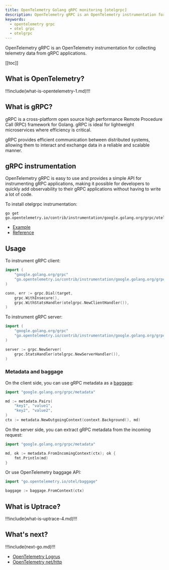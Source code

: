 ```yaml
---
title: OpenTelemetry Golang gRPC monitoring [otelgrpc]
description: OpenTelemetry gRPC is an OpenTelemetry instrumentation for collecting telemetry data from gRPC applications.
keywords:
  - opentelemetry grpc
  - otel grpc
  - otelgrpc
---
```


<CoverImage title="Monitoring Golang gRPC with OpenTelemetry" />

OpenTelemetry gRPC is an OpenTelemetry instrumentation for collecting telemetry data from gRPC applications.

[[toc]]

## What is OpenTelemetry?

!!!include(what-is-opentelemetry-1.md)!!!

## What is gRPC?

gRPC is a cross-platform open source high performance Remote Procedure Call (RPC) framework for Golang. gRPC is ideal for lightweight microservices where efficiency is critical.

gRPC provides efficient communication between distributed systems, allowing them to interact and exchange data in a reliable and scalable manner.

## gRPC instrumentation

OpenTelemetry gRPC is easy to use and provides a simple API for instrumenting gRPC applications, making it possible for developers to quickly add observability to their gRPC applications without having to write a lot of code.

To install otelgrpc instrumentation:

```shell
go get go.opentelemetry.io/contrib/instrumentation/google.golang.org/grpc/otelgrpc
```

- [Example](https://github.com/uptrace/opentelemetry-go-extra/tree/main/example/grpc)
- [Reference](https://pkg.go.dev/go.opentelemetry.io/contrib/instrumentation/google.golang.org/grpc/otelgrpc)

## Usage

To instrument gRPC client:

```go
import (
	"google.golang.org/grpc"
	"go.opentelemetry.io/contrib/instrumentation/google.golang.org/grpc/otelgrpc"
)

conn, err := grpc.Dial(target,
	grpc.WithInsecure(),
	grpc.WithStatsHandler(otelgrpc.NewClientHandler()),
)
```

To instrument gRPC server:

```go
import (
	"google.golang.org/grpc"
	"go.opentelemetry.io/contrib/instrumentation/google.golang.org/grpc/otelgrpc"
)

server := grpc.NewServer(
    grpc.StatsHandler(otelgrpc.NewServerHandler()),
)
```

### Metadata and baggage

On the client side, you can use gRPC metadata as a [baggage](https://uptrace.dev/opentelemetry/distributed-tracing.html#baggage):

```go
import "google.golang.org/grpc/metadata"

md := metadata.Pairs(
	"key1", "value1",
	"key2", "value2",
)
ctx := metadata.NewOutgoingContext(context.Background(), md)
```

On the server side, you can extract gRPC metadata from the incoming request:

```go
import "google.golang.org/grpc/metadata"

md, ok := metadata.FromIncomingContext(ctx); ok {
    fmt.Println(md)
}
```

Or use OpenTelemetry baggage API:

```go
import "go.opentelemetry.io/otel/baggage"

baggage := baggage.FromContext(ctx)
```

## What is Uptrace?

!!!include(what-is-uptrace-4.md)!!!

## What's next?

!!!include(next-go.md)!!!

- [OpenTelemetry Logrus](opentelemetry-logrus.md)
- [OpenTelemetry net/http](opentelemetry-net-http.md)
